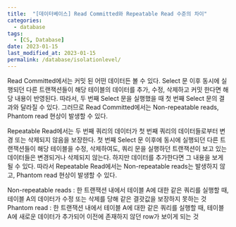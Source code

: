 ```yaml
---
title:  "[데이터베이스] Read Committed와 Repeatable Read 수준의 차이"
categories:
  - database
tags:
  - [CS, Database]
date: 2023-01-15
last_modified_at: 2023-01-15
permalink: /database/isolationlevel/
---
```


Read Committed에서는 커밋 된 어떤 데이터든 볼 수 있다. 
Select 문 이후 동시에 실행되던 다른 트랜잭션들이 해당 테이블의 데이터를 추가, 수정, 삭제하고 커밋 한다면 해당 내용이 반영된다. 
따라서, 두 번째 Select 문을 실행했을 때 첫 번째 Select 문의 결과와 달라질 수 있다. 
그러므로 Read Committed에서는 Non-repeatable reads, Phantom read 현상이 발생할 수 있다.

Repeatable Read에서는 두 번째 쿼리의 데이터가 첫 번째 쿼리의 데이터들로부터 변경 또는 삭제되지 않음을 보장한다. 
첫 번째 Select 문 이후에 동시에 실행되던 다른 트랜잭션들이 해당 테이블을 수정, 삭제하여도, 쿼리 문을 실행하던 트랜잭션이 보고 있는 데이터들은 변경되거나 삭제되지 않는다. 
하지만 데이터를 추가한다면 그 내용을 보게 될 수 있다. 
따라서 Repeatable Read에서는 Non-repeatable reads는 발생하지 않고, Phantom read 현상이 발생할 수 있다.

Non-repeatable reads : 한 트랜잭션 내에서 테이블 A에 대한 같은 쿼리를 실행할 때, 테이블 A의 데이터가 수정 또는 삭제를 당해 같은 결괏값을 보장하지 못하는 것
Phantom read : 한 트랜잭션 내에서 테이블 A에 대한 같은 쿼리를 실행할 때, 테이블 A에 새로운 데이터가 추가되어 이전에 존재하지 않던 row가 보이게 되는 것
